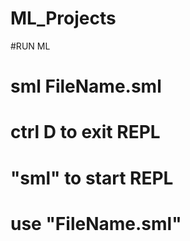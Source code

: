 # ML_Projects
#RUN ML
# sml FileName.sml
# ctrl D to exit REPL
# "sml" to start REPL
# use "FileName.sml"
